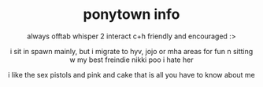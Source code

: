 <h1 align="center"> ponytown info
</h1>
<p align="center">
always offtab whisper 2 interact c+h friendly and encouraged :>
<p align="center">
i sit in spawn mainly, but i migrate to hyv, jojo or mha areas for fun n sitting w my best freindie nikki poo i hate her
<p align="center">
i like the sex pistols and pink and cake that is all you have to know about me
  <p align="center">
